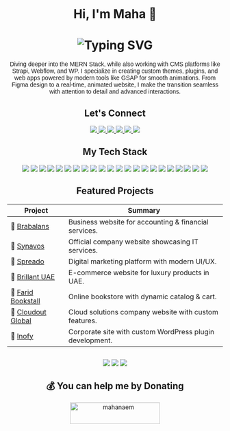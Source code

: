 <h1 align="center">Hi, I'm Maha 👋</h1>

<h1 align="center">
  <img src="https://readme-typing-svg.demolab.com?font=Lexend&weight=500&size=36&duration=3000&pause=1000&color=FFDD01&center=true&vCenter=true&width=600&lines=Full+Stack+Web+Developer;MERN+%7C+CMS+%7C+Odoo;Custom+Themes+%26+Plugins;Clean+%26+Scalable+Web+Solutions" alt="Typing SVG" />
</h1>

<p style="font-family: 'Lexend', sans-serif;" align="center" >
Diving deeper into the MERN Stack, while also working with CMS platforms like Strapi, Webflow, and WP.  
I specialize in creating custom themes, plugins, and web apps powered by modern tools like GSAP for smooth animations.  
From Figma design to a real-time, animated website, I make the transition seamless with attention to detail and advanced interactions.
</p>

<h2 align="center">Let's Connect</h2>

<p align="center">
  <a href="https://instagram.com/_maha_naeem">
    <img src="https://img.shields.io/badge/Instagram-%23E1306C.svg?style=for-the-badge&logo=instagram&logoColor=white" />
  </a>
  <a href="https://linkedin.com/in/mahanaeem">
    <img src="https://img.shields.io/badge/LinkedIn-%230A66C2.svg?style=for-the-badge&logo=linkedin&logoColor=white" />
  </a>
  <a href="https://pinterest.com/maha_naeem">
    <img src="https://img.shields.io/badge/Pinterest-%23BD081C.svg?style=for-the-badge&logo=pinterest&logoColor=white" />
  </a>
  <a href="https://quora.com/profile/Maha-2176">
    <img src="https://img.shields.io/badge/Quora-%23A82400.svg?style=for-the-badge&logo=quora&logoColor=white" />
  </a>
  <a href="https://x.com/_maha_naeem">
    <img src="https://img.shields.io/badge/Twitter(X)-black.svg?style=for-the-badge&logo=x&logoColor=white" />
  </a>
  <a href="mailto:mahagul2592000@gmail.com">
    <img src="https://img.shields.io/badge/Email-D14836.svg?style=for-the-badge&logo=gmail&logoColor=white" />
  </a>
</p>



<h2 align="center">My Tech Stack</h2>

<p align="center">
  
  <img src="https://img.shields.io/badge/HTML5-E34F26?style=for-the-badge&logo=html5&logoColor=white" />
  <img src="https://img.shields.io/badge/JavaScript-F7DF1E?style=for-the-badge&logo=javascript&logoColor=black" />
  
  <img src="https://img.shields.io/badge/Cloudflare-F38020?style=for-the-badge&logo=cloudflare&logoColor=white" />
  

  <img src="https://img.shields.io/badge/CSS3-1572B6?style=for-the-badge&logo=css3&logoColor=white" />
  <img src="https://img.shields.io/badge/jQuery-0769AD?style=for-the-badge&logo=jquery&logoColor=white" />
  
  <img src="https://img.shields.io/badge/Redux-764ABC?style=for-the-badge&logo=redux&logoColor=white" />
  
  <img src="https://img.shields.io/badge/GraphQL-E10098?style=for-the-badge&logo=graphql&logoColor=white" />
  <img src="https://img.shields.io/badge/React-20232A?style=for-the-badge&logo=react&logoColor=61DAFB" />
  <img src="https://img.shields.io/badge/SASS-CC6699?style=for-the-badge&logo=sass&logoColor=white" />
  
  <img src="https://img.shields.io/badge/Strapi-2E7EEA?style=for-the-badge&logo=strapi&logoColor=white" />
  <img src="https://img.shields.io/badge/Tailwind_CSS-38B2AC?style=for-the-badge&logo=tailwind-css&logoColor=white" />
  <img src="https://img.shields.io/badge/WordPress-117AC9?style=for-the-badge&logo=wordpress&logoColor=white" />
  
  <img src="https://img.shields.io/badge/Node.js-6DA55F?style=for-the-badge&logo=node.js&logoColor=white" />
  
  <img src="https://img.shields.io/badge/Bootstrap-7952B3?style=for-the-badge&logo=bootstrap&logoColor=white" />
  
  <img src="https://img.shields.io/badge/Postgres-316192?style=for-the-badge&logo=postgresql&logoColor=white" />
 
  <img src="https://img.shields.io/badge/MySQL-4479A1?style=for-the-badge&logo=mysql&logoColor=white" />
  <img src="https://img.shields.io/badge/Express.js-404D59?style=for-the-badge&logo=express&logoColor=61DAFB" />
  
  <img src="https://img.shields.io/badge/Figma-F24E1E?style=for-the-badge&logo=figma&logoColor=white" />
  <img src="https://img.shields.io/badge/Canva-00C4CC?style=for-the-badge&logo=canva&logoColor=white" />
  <img src="https://img.shields.io/badge/Git-F05033?style=for-the-badge&logo=git&logoColor=white" />
  <img src="https://img.shields.io/badge/GitHub-181717?style=for-the-badge&logo=github&logoColor=white" />
 
  
  <img src="https://img.shields.io/badge/Postman-FF6C37?style=for-the-badge&logo=postman&logoColor=white" />
  
</p>


<h2 align="center">Featured Projects</h2>

<div align="center">

| Project | Summary |
|---------|---------|
| 🔗 [Brabalans](https://brabalans.se/) | Business website for accounting & financial services. |
| 🔗 [Synavos](https://synavos.com/) | Official company website showcasing IT services. |
| 🔗 [Spreado](https://spreado.co/) | Digital marketing platform with modern UI/UX. |
| 🔗 [Brillant UAE](https://brillantuae.com/) | E-commerce website for luxury products in UAE. |
| 🔗 [Farid Bookstall](https://faridbookstall.com/) | Online bookstore with dynamic catalog & cart. |
| 🔗 [Cloudout Global](https://cloudoutglobal.com/) | Cloud solutions company website with custom features. |
| 🔗 [Inofy](https://www.inofy.se/) | Corporate site with custom WordPress plugin development. |

</div>


<h2 align="center"></h2>
<div align="center">

![](https://github-readme-stats.vercel.app/api?username=mahanaeem&theme=shades-of-purple&hide_border=true&include_all_commits=false&count_private=true)
![](https://nirzak-streak-stats.vercel.app/?user=mahanaeem&theme=shades-of-purple&hide_border=true)
![](https://github-readme-stats.vercel.app/api/top-langs/?username=mahanaeem&theme=shades-of-purple&hide_border=true&include_all_commits=false&count_private=true&layout=compact)

</div>


<h2 align="center">💰 You can help me by Donating</h2>
  <p align="center"><a href="https://www.buymeacoffee.com/mahanaem"> <img align="center" src="https://cdn.buymeacoffee.com/buttons/v2/default-yellow.png" height="50" width="210" alt="mahanaem" /></a></p><br><br>

  
<!-- Proudly created with GPRM ( https://gprm.itsvg.in ) -->

